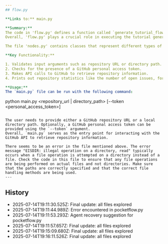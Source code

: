 ```yaml
---
## flow.py

**Links to:** main.py

**Summary:**
The code in 'flow.py' defines a function called `generate_tutorial_flow`, which is used in 'main.py' to drive the tutorial generation process. This function contains the logic for generating a tutorial based on a given input, such as a GitHub repository or a local directory. The flow involves steps such as parsing the input, identifying files to include or exclude, and creating a structured tutorial based on those files. This separation of concerns allows for a cleaner and more modular codebase.
Overall, 'flow.py' plays a crucial role in executing the tutorial generation flow outlined in the project.

The file 'nodes.py' contains classes that represent different types of nodes used in the flow generation process. These nodes are essential for constructing the flow and defining the logic for each step in the tutorial generation process. The file does not have any external dependencies and defines the different node classes with their respective functionalities.

**Key Functionality:**

1. Validates input arguments such as repository URL or directory path.
2. Checks for the presence of a GitHub personal access token.
3. Makes API calls to GitHub to retrieve repository information.
4. Prints out repository statistics like the number of open issues, forks, stars, and watchers.

**Usage:**
The `main.py` file can be run with the following command:

```
python main.py <repository_url | directory_path> [--token <personal_access_token>]
```

The user needs to provide either a GitHub repository URL or a local directory path. Optionally, a GitHub personal access token can be provided using the `--token` argument.
Overall, `main.py` serves as the entry point for interacting with the GitHub API to retrieve repository information.

There seems to be an error in the file mentioned above. The error message "EISDIR: illegal operation on a directory, read" typically occurs when a file operation is attempted on a directory instead of a file. Check the code in this file to ensure that any file operations are being performed on actual files and not directories. Make sure that the paths are correctly specified and that the correct file handling methods are being used.
---
```


## History

- 2025-07-14T19:11:30.525Z: Final update: all files explored
- 2025-07-14T19:11:44.989Z: Error encountered in pocketflow.py
- 2025-07-14T19:11:53.293Z: Agent recovery suggestion for pocketflow.py
- 2025-07-14T19:11:57.657Z: Final update: all files explored
- 2025-07-14T19:15:09.680Z: Final update: all files explored
- 2025-07-14T19:16:11.526Z: Final update: all files explored
